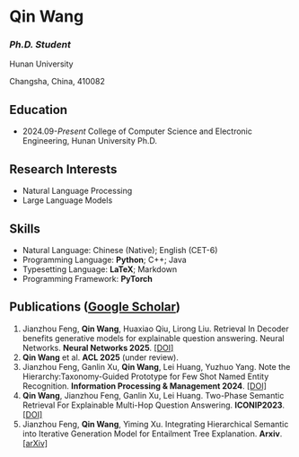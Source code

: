 # Qin Wang

### *Ph.D. Student*

Hunan University

Changsha, China, 410082

## Education

- 2024.09-*Present* College of Computer Science and Electronic Engineering, Hunan University Ph.D.

## Research Interests

- Natural Language Processing
- Large Language Models

## Skills

- Natural Language: Chinese (Native); English (CET-6)
- Programming Language: **Python**; C++; Java
- Typesetting Language: **LaTeX**; Markdown
- Programming Framework: **PyTorch**

## Publications ([Google Scholar](https://scholar.google.com/citations?user=_GryqyIAAAAJ&hl=en))

1. Jianzhou Feng, **Qin Wang**, Huaxiao Qiu, Lirong Liu. Retrieval In Decoder benefits generative models for explainable question answering. Neural Networks. **Neural Networks 2025**. [[DOI]](https://doi.org/10.1016/j.neunet.2024.106833)
1. **Qin Wang** et al. **ACL 2025** (under review). 
1. Jianzhou Feng, Ganlin Xu, **Qin Wang**, Lei Huang, Yuzhuo Yang. Note the Hierarchy:Taxonomy-Guided Prototype for Few Shot Named Entity Recognition. **Information Processing & Management 2024**. [[DOI]](https://doi.org/10.1016/j.ipm.2023.103557)
1. **Qin Wang**, Jianzhou Feng, Ganlin Xu, Lei Huang. Two-Phase Semantic Retrieval For Explainable Multi-Hop Question Answering. **ICONIP2023**. [[DOI]](https://doi.org/10.1007/978-981-99-8082-6_35)
1. Jianzhou Feng, **Qin Wang**, Yiming Xu. Integrating Hierarchical Semantic into Iterative Generation Model for Entailment Tree Explanation. **Arxiv**. [[arXiv]](https://arxiv.org/abs/2409.17757)

